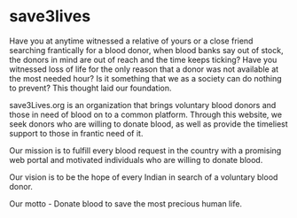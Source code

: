 # save3lives

Have you at anytime witnessed a relative of yours or a close  friend searching frantically for a blood donor, when blood banks say out of  stock, the donors in mind are out of reach and the time keeps ticking? Have you  witnessed loss of life for the only reason that a donor was not available at  the most needed hour? Is it something that we as a society can do nothing to  prevent? This thought laid our foundation.

save3Lives.org is an organization that brings  voluntary blood donors and those in need of blood on to a common platform. Through this website, we seek donors who are  willing to donate blood, as well as provide the timeliest support to those in  frantic need of it. 

Our mission is to fulfill every blood request in the country  with a promising web portal and motivated individuals who are willing to donate  blood.

Our vision is to be the hope of every Indian in search of a  voluntary blood donor.

Our motto - Donate blood to save the most precious human life.
